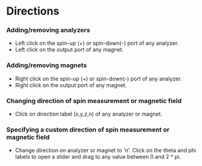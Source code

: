 # Directions

### Adding/removing analyzers
 - Left click on the spin-up (+) or spin-down(-) port of any analyzer.
 - Left click on the output port of any magnet.

### Adding/removing magnets
 - Right click on the spin-up (+) or spin-down(-) port of any analyzer.
 - Right click on the output port of any magnet.

### Changing direction of spin measurement or magnetic field
 - Click on direction label (x,y,z,n) of any analyzer or magnet.

### Specifying a custom direction of spin measurement or magnetic field
 - Change direction on analyzer or magnet to 'n'. Click on the theta and phi labels to open a slider and drag to any value between 0 and 2 * pi.
